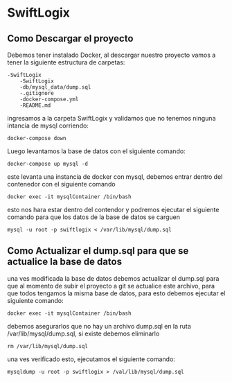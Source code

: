 # SwiftLogix

## Como Descargar el proyecto
Debemos tener instalado Docker, al descargar nuestro proyecto vamos a tener la siguiente estructura de carpetas:

```
-SwiftLogix
    -SwiftLogix
    -db/mysql_data/dump.sql
    -.gitignore
    -docker-compose.yml
    -README.md
```
ingresamos a la carpeta SwiftLogix y validamos que no tenemos ninguna intancia de mysql corriendo:

```
docker-compose down
```
Luego levantamos la base de datos con el siguiente comando:

```
docker-compose up mysql -d
```


este levanta una instancia de docker con mysql, debemos entrar dentro del contenedor con el siguiente comando

```
docker exec -it mysqlContainer /bin/bash
```
esto nos hara estar dentro del contendor y podremos ejecutar el siguiente comando para que los datos de la base de datos se carguen

```
mysql -u root -p swiftlogix < /var/lib/mysql/dump.sql
```

## Como Actualizar el dump.sql para que se actualice la base de datos
una ves modificada la base de datos debemos actualizar el dump.sql para que al momento de subir el proyecto a git
se actualice este archivo, para que todos tengamos la misma base de datos, para esto debemos ejecutar el siguiente comando:

```
docker exec -it mysqlContainer /bin/bash
```
debemos asegurarlos que no hay un archivo dump.sql en la ruta /var/lib/mysql/dump.sql, si existe debemos eliminarlo

```
rm /var/lib/mysql/dump.sql
```

una ves verificado esto, ejecutamos el siguiente comando:

```
mysqldump -u root -p swiftlogix > /val/lib/mysql/dump.sql
```
